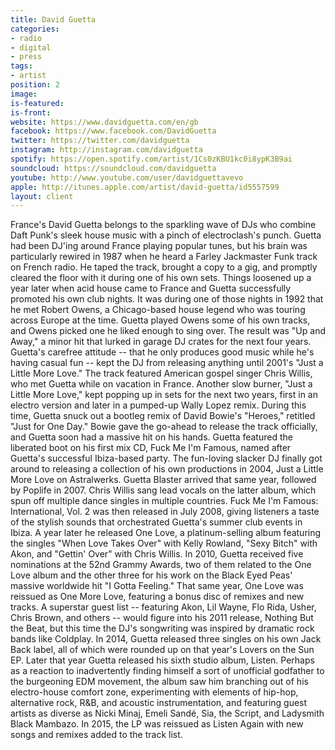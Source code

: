 ```yaml
---
title: David Guetta
categories:
- radio
- digital
- press
tags:
- artist
position: 2
image: 
is-featured: 
is-front: 
website: https://www.davidguetta.com/en/gb
facebook: https://www.facebook.com/DavidGuetta
twitter: https://twitter.com/davidguetta
instagram: http://instagram.com/davidguetta
spotify: https://open.spotify.com/artist/1Cs0zKBU1kc0i8ypK3B9ai
soundcloud: https://soundcloud.com/davidguetta
youtube: http://www.youtube.com/user/davidguettavevo
apple: http://itunes.apple.com/artist/david-guetta/id5557599
layout: client
---
```


France's David Guetta belongs to the sparkling wave of DJs who combine Daft Punk's sleek house music with a pinch of electroclash's punch. Guetta had been DJ'ing around France playing popular tunes, but his brain was particularly rewired in 1987 when he heard a Farley Jackmaster Funk track on French radio. He taped the track, brought a copy to a gig, and promptly cleared the floor with it during one of his own sets. Things loosened up a year later when acid house came to France and Guetta successfully promoted his own club nights. It was during one of those nights in 1992 that he met Robert Owens, a Chicago-based house legend who was touring across Europe at the time. Guetta played Owens some of his own tracks, and Owens picked one he liked enough to sing over. The result was "Up and Away," a minor hit that lurked in garage DJ crates for the next four years. Guetta's carefree attitude -- that he only produces good music while he's having casual fun -- kept the DJ from releasing anything until 2001's "Just a Little More Love." The track featured American gospel singer Chris Willis, who met Guetta while on vacation in France. Another slow burner, "Just a Little More Love," kept popping up in sets for the next two years, first in an electro version and later in a pumped-up Wally Lopez remix. During this time, Guetta snuck out a bootleg remix of David Bowie's "Heroes," retitled "Just for One Day." Bowie gave the go-ahead to release the track officially, and Guetta soon had a massive hit on his hands. Guetta featured the liberated boot on his first mix CD, Fuck Me I'm Famous, named after Guetta's successful Ibiza-based party. The fun-loving slacker DJ finally got around to releasing a collection of his own productions in 2004, Just a Little More Love on Astralwerks. Guetta Blaster arrived that same year, followed by Poplife in 2007. Chris Willis sang lead vocals on the latter album, which spun off multiple dance singles in multiple countries. Fuck Me I'm Famous: International, Vol. 2 was then released in July 2008, giving listeners a taste of the stylish sounds that orchestrated Guetta's summer club events in Ibiza. A year later he released One Love, a platinum-selling album featuring the singles "When Love Takes Over" with Kelly Rowland, "Sexy Bitch" with Akon, and "Gettin' Over" with Chris Willis. In 2010, Guetta received five nominations at the 52nd Grammy Awards, two of them related to the One Love album and the other three for his work on the Black Eyed Peas' massive worldwide hit "I Gotta Feeling." That same year, One Love was reissued as One More Love, featuring a bonus disc of remixes and new tracks. A superstar guest list -- featuring Akon, Lil Wayne, Flo Rida, Usher, Chris Brown, and others -- would figure into his 2011 release, Nothing But the Beat, but this time the DJ's songwriting was inspired by dramatic rock bands like Coldplay. In 2014, Guetta released three singles on his own Jack Back label, all of which were rounded up on that year's Lovers on the Sun EP. Later that year Guetta released his sixth studio album, Listen. Perhaps as a reaction to inadvertently finding himself a sort of unofficial godfather to the burgeoning EDM movement, the album saw him branching out of his electro-house comfort zone, experimenting with elements of hip-hop, alternative rock, R&B, and acoustic instrumentation, and featuring guest artists as diverse as Nicki Minaj, Emeli Sandé, Sia, the Script, and Ladysmith Black Mambazo. In 2015, the LP was reissued as Listen Again with new songs and remixes added to the track list.
